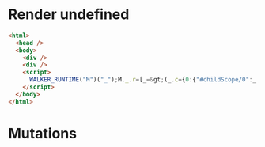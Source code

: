 # Render undefined
```html
<html>
  <head />
  <body>
    <div />
    <div />
    <script>
      WALKER_RUNTIME("M")("_");M._.r=[_=&gt;(_.c={0:{"#childScope/0":_.a={},"#childScope/1":_.b={}},1:_.a,2:_.b}),0]
    </script>
  </body>
</html>
```

# Mutations
```

```